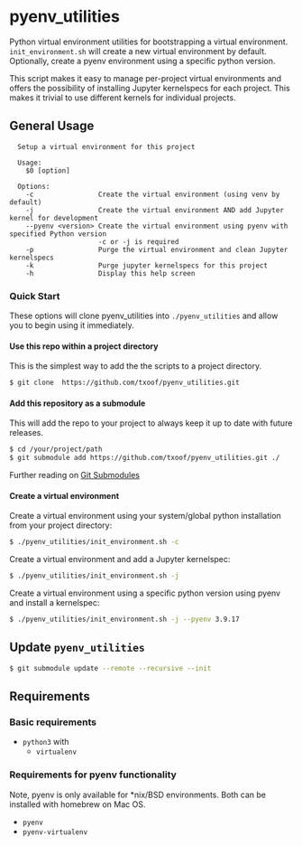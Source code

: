 # pyenv_utilities
Python virtual environment utilities for bootstrapping a virtual environment. `init_environment.sh` will create a new virtual environment by default. Optionally, create a pyenv environment using a specific python version.

This script makes it easy to manage per-project virtual environments and offers the possibility of installing Jupyter kernelspecs for each project. This makes it trivial to use different kernels for individual projects.

## General Usage

```
  Setup a virtual environment for this project

  Usage:
    $0 [option]

  Options:
    -c                Create the virtual environment (using venv by default)
    -j                Create the virtual environment AND add Jupyter kernel for development
    --pyenv <version> Create the virtual environment using pyenv with specified Python version 
                      -c or -j is required
    -p                Purge the virtual environment and clean Jupyter kernelspecs
    -k                Purge jupyter kernelspecs for this project
    -h                Display this help screen
```

### Quick Start

These options will clone pyenv_utilities into `./pyenv_utilities` and allow you to begin using it immediately.

#### Use this repo within a project directory

This is the simplest way to add the the scripts to a project directory.

```bash
$ git clone  https://github.com/txoof/pyenv_utilities.git
```

#### Add this repository as a submodule

This will add the repo to your project to always keep it up to date with future releases.

```bash
$ cd /your/project/path
$ git submodule add https://github.com/txoof/pyenv_utilities.git ./
```

Further reading on [Git Submodules](https://medium.com/@osinpaul/deep-dive-into-git-submodules-managing-dependencies-in-your-projects-b4847c83f34d)

#### Create a virtual environment

Create a virtual environment using your system/global python installation from your project directory:

```bash
$ ./pyenv_utilities/init_environment.sh -c
```

Create a virtual environment and add a Jupyter kernelspec:

```bash
$ ./pyenv_utilities/init_environment.sh -j 
```

Create a virtual environment using a specific python version using pyenv and install a kernelspec:

```bash
$ ./pyenv_utilities/init_environment.sh -j --pyenv 3.9.17
```

## Update `pyenv_utilities`

```bash
$ git submodule update --remote --recursive --init
```

## Requirements

### Basic requirements

- `python3` with
  - `virtualenv`

### Requirements for pyenv functionality

Note, pyenv is only available for *nix/BSD environments. Both can be installed with homebrew on Mac OS.

- `pyenv`
- `pyenv-virtualenv`